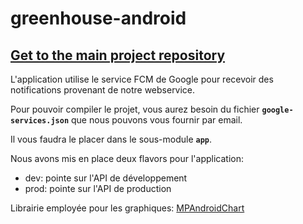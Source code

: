 # greenhouse-android

## [Get to the main project repository](https://github.com/ozonePowered/greenhouse)

L'application utilise le service FCM de Google pour recevoir des notifications provenant de notre webservice.

Pour pouvoir compiler le projet, vous aurez besoin du fichier __`google-services.json`__ que nous pouvons vous fournir par email.

Il vous faudra le placer dans le sous-module __`app`__.

Nous avons mis en place deux flavors pour l'application:
- dev: pointe sur l'API de développement
- prod: pointe sur l'API de production

Librairie employée pour les graphiques: [MPAndroidChart](https://github.com/PhilJay/MPAndroidChart)

